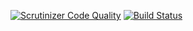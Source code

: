 [![Scrutinizer Code Quality](https://scrutinizer-ci.com/g/imkrimerman/deploy/badges/quality-score.png?b=master)](https://scrutinizer-ci.com/g/imkrimerman/deploy/?branch=master)
[![Build Status](https://scrutinizer-ci.com/g/imkrimerman/deploy/badges/build.png?b=master)](https://scrutinizer-ci.com/g/imkrimerman/deploy/build-status/master)
